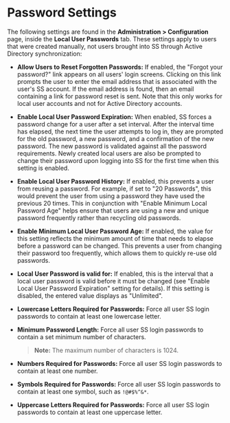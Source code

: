 [title]: # (Password Settings)
[tags]: # (Users)
[priority]: # (50)

# Password Settings

The following settings are found in the **Administration > Configuration** page, inside the **Local User Passwords** tab. These settings apply to users that were created manually, not users brought into SS through Active Directory synchronization:

- **Allow Users to Reset Forgotten Passwords:** If enabled, the "Forgot your password?" link appears on all users' login screens. Clicking on this link prompts the user to enter the email address that is associated with the user's SS account. If the email address is found, then an email containing a link for password reset is sent. Note that this only works for local user accounts and not for Active Directory accounts.

- **Enable Local User Password Expiration:** When enabled, SS forces a password change for a user after a set interval. After the interval time has elapsed, the next time the user attempts to log in, they are prompted for the old password, a new password, and a confirmation of the new password. The new password is validated against all the password requirements. Newly created local users are also be prompted to change their password upon logging into SS for the first time when this setting is enabled.

- **Enable Local User Password History:** If enabled, this prevents a user from reusing a password. For example, if set to "20 Passwords", this would prevent the user from using a password they have used the previous 20 times. This in conjunction with "Enable Minimum Local Password Age" helps ensure that users are using a new and unique password frequently rather than recycling old passwords.

- **Enable Minimum Local User Password Age:** If enabled, the value for this setting reflects the minimum amount of time that needs to elapse before a password can be changed. This prevents a user from changing their password too frequently, which allows them to quickly re-use old passwords.

- **Local User Password is valid for:** If enabled, this is the interval that a local user password is valid before it must be changed (see "Enable Local User Password Expiration" setting for details). If this setting is disabled, the entered value displays as "Unlimited".

- **Lowercase Letters Required for Passwords:** Force all user SS login passwords to contain at least one lowercase letter.

- **Minimum Password Length:** Force all user SS login passwords to contain a set minimum number of characters.

  > **Note:** The maximum number of characters is 1024.

- **Numbers Required for Passwords:** Force all user SS login passwords to contain at least one number.

- **Symbols Required for Passwords:** Force all user SS login passwords to contain at least one symbol, such as `!@#$%^&*`.

- **Uppercase Letters Required for Passwords:** Force all user SS login passwords to contain at least one uppercase letter.
